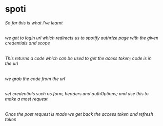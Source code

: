 # spoti

###### So far this is what i've learnt
###### we got to login url which redirects us to spotify authrize page with the given credentials and scope
###### This returns a code which can be used to get the acess token; code is in the url
###### we grab the code from the url
###### set credentials such as form, headers and authOptions; and use this to make a most request 
###### Once the post request is made we get back the access token and refresh token
